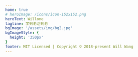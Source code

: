 ```yaml
---
home: true
# heroImage: /icons/icon-152x152.png
heroText: Willone
tagline: 学到老活到老
bgImage: '/assets/img/bg2.jpg'
bgImageStyle: {
  height: '350px'
}
footer: MIT Licensed | Copyright © 2018-present Will Wang
---
```

